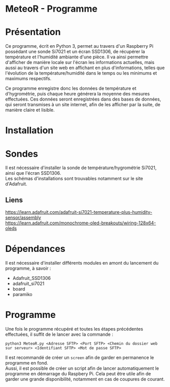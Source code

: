 # MeteoR - Programme

# **Présentation**
Ce programme, écrit en Python 3, permet au travers d'un Raspberry Pi possédant une sonde Si7021 et un écran SSD1306,
de récupérer la température et l'humidité ambiante d'une pièce. Il va ainsi permettre d'afficher de manière locale sur l'écran les informations actuelles, mais aussi au travers d'un site web en affichant en plus d'informations, telles que l'évolution de la température/humidité dans le temps ou les minimums et maximums respectifs.

Ce programme enregistre donc les données de température et d'hygrométrie, puis chaque heure générera la moyenne des mesures effectuées. Ces données seront enregistrées dans des bases de données, qui seront transmises à un site internet, afin de les afficher par la suite, de manière claire et lisible.

# **Installation**

 # Sondes
 Il est nécessaire d'installer la sonde de température/hygrométrie Si7021, ainsi que l'écran SSD1306.  
 Les schémas d'installations sont trouvables notamment sur le site d'Adafruit.
 
 ## Liens
 https://learn.adafruit.com/adafruit-si7021-temperature-plus-humidity-sensor/assembly  
 https://learn.adafruit.com/monochrome-oled-breakouts/wiring-128x64-oleds
 
 # Dépendances
 
 Il est nécessaire d'installer différents modules en amont du lancement du programme, à savoir :
 * Adafruit_SSD1306
 * adafruit_si7021
 * board
 * paramiko
 
 # Programme
 Une fois le programme récupéré et toutes les étapes précédentes effectuées, il suffit de le lancer avec la commande :
 
 ```python3 MeteoR.py <Adresse SFTP> <Port SFTP> <Chemin du dossier web sur serveur> <Identifiant SFTP> <Mot de passe SFTP>```
 
 Il est recommandé de créer un ```screen``` afin de garder en permanence le programme en fond.  
 Aussi, il est possible de créer un script afin de lancer automatiquement le programme en démarrage du Raspbery Pi. Cela peut être utile afin de garder une grande disponibilité, notamment en cas de coupures de courant.
 
